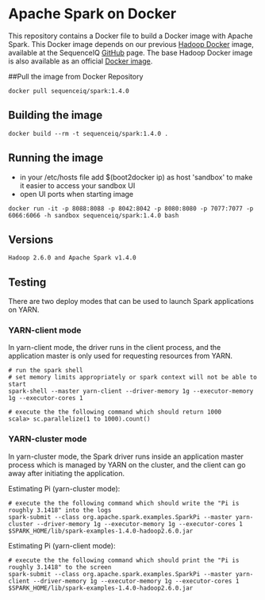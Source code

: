 Apache Spark on Docker
==========

This repository contains a Docker file to build a Docker image with Apache Spark. This Docker image depends on our previous [Hadoop Docker](https://github.com/sequenceiq/hadoop-docker) image, available at the SequenceIQ [GitHub](https://github.com/sequenceiq) page.
The base Hadoop Docker image is also available as an official [Docker image](https://registry.hub.docker.com/u/sequenceiq/hadoop-docker/).

##Pull the image from Docker Repository
```
docker pull sequenceiq/spark:1.4.0
```

## Building the image
```
docker build --rm -t sequenceiq/spark:1.4.0 .
```

## Running the image

* in your /etc/hosts file add $(boot2docker ip) as host 'sandbox' to make it easier to access your sandbox UI
* open UI ports when starting image
```
docker run -it -p 8088:8088 -p 8042:8042 -p 8080:8080 -p 7077:7077 -p 6066:6066 -h sandbox sequenceiq/spark:1.4.0 bash
```

## Versions
```
Hadoop 2.6.0 and Apache Spark v1.4.0
```

## Testing

There are two deploy modes that can be used to launch Spark applications on YARN.

### YARN-client mode

In yarn-client mode, the driver runs in the client process, and the application master is only used for requesting resources from YARN.

```
# run the spark shell
# set memory limits appropriately or spark context will not be able to start
spark-shell --master yarn-client --driver-memory 1g --executor-memory 1g --executor-cores 1

# execute the the following command which should return 1000
scala> sc.parallelize(1 to 1000).count()
```
### YARN-cluster mode

In yarn-cluster mode, the Spark driver runs inside an application master process which is managed by YARN on the cluster, and the client can go away after initiating the application.

Estimating Pi (yarn-cluster mode):

```
# execute the the following command which should write the "Pi is roughly 3.1418" into the logs
spark-submit --class org.apache.spark.examples.SparkPi --master yarn-cluster --driver-memory 1g --executor-memory 1g --executor-cores 1 $SPARK_HOME/lib/spark-examples-1.4.0-hadoop2.6.0.jar
```

Estimating Pi (yarn-client mode):

```
# execute the the following command which should print the "Pi is roughly 3.1418" to the screen
spark-submit --class org.apache.spark.examples.SparkPi --master yarn-client --driver-memory 1g --executor-memory 1g --executor-cores 1 $SPARK_HOME/lib/spark-examples-1.4.0-hadoop2.6.0.jar
```
